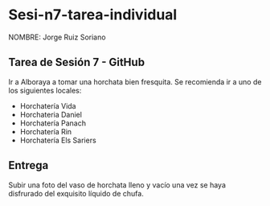 # Sesi-n7-tarea-individual
NOMBRE: Jorge Ruiz Soriano

## Tarea de Sesión 7 - GitHub
Ir a Alboraya a tomar una horchata bien fresquita. Se recomienda ir a uno de los siguientes locales:
- Horchatería Vida
- Horchateria Daniel
- Horchatería Panach
- Horchatería Rin
- Horchatería Els Sariers

## Entrega
Subir una foto del vaso de horchata lleno y vacío una vez se haya disfrurado del exquisito líquido de chufa.
